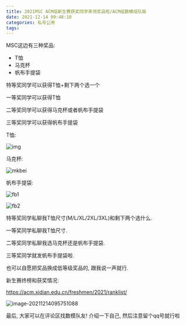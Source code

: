 ```yaml
---
title: 2021MSC ACM组新生赛获奖同学来领奖品啦/ACM组数模组队版
date: 2021-12-14 09:48:10
categories: 私号公用
tags:
---
```


MSC这边有三种奖品:

- T恤
- 马克杯
- 帆布手提袋

<!--more-->

特等奖同学可以获得T恤+剩下两个选一个

一等奖同学可以获得T恤

二等奖同学可以获得马克杯或者帆布手提袋

三等奖同学可以获得帆布手提袋

T恤:

![img](/img/2021-freshmen-awards.assets/t.jpg.webp)

马克杯:

![mkbei](/img/2021-freshmen-awards.assets/mkbei.jpg.webp)

帆布手提袋:

![fb1](/img/2021-freshmen-awards.assets/fb1.jpg.webp)

![fb2](/img/2021-freshmen-awards.assets/fb2.jpg.webp)

特等奖同学私聊我T恤尺寸(M/L/XL/2XL/3XL)和剩下两个选什么.

一等奖同学私聊我T恤尺寸.

二等奖同学私聊我选马克杯还是帆布手提袋.

三等奖同学就发帆布手提袋啦.

也可以自愿把奖品换成低等级奖品的, 跟我说一声就行.

新生赛终榜和获奖情况:

https://acm.xidian.edu.cn/freshmen/2021/ranklist/





![image-20211214095751088](/img/2021-freshmen-awards.assets/image-20211214095751088.png.webp)



最后, 大家可以在评论区找数模队友! 介绍一下自己, 然后注意留个qq号就行啦

